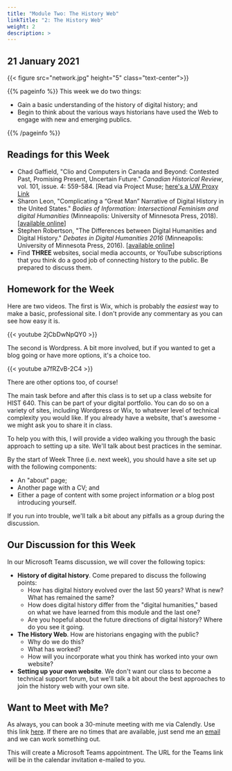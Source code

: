 ```yaml
---
title: "Module Two: The History Web"
linkTitle: "2: The History Web"
weight: 2
description: >
---
```

## 21 January 2021

{{< figure src="network.jpg" height="5" class="text-center">}}

{{% pageinfo %}}
This week we do two things:

- Gain a basic understanding of the history of digital history; and
- Begin to think about the various ways historians have used the Web to engage with new and emerging publics.

{{% /pageinfo %}}

## Readings for this Week

* Chad Gaffield, "Clio and Computers in Canada and Beyond: Contested Past, Promising Present, Uncertain Future." _Canadian Historical Review_, vol. 101, issue. 4: 559-584. [Read via Project Muse; [here's a UW Proxy Link](https://muse-jhu-edu.proxy.lib.uwaterloo.ca/article/777491)
* Sharon Leon, "Complicating a “Great Man” Narrative of Digital History in the United States." _Bodies of Information: Intersectional Feminism and digital Humanities_ (Minneapolis: University of Minnesota Press, 2018). [[available online](https://dhdebates.gc.cuny.edu/read/untitled-4e08b137-aec5-49a4-83c0-38258425f145/section/53838061-eb08-4f46-ace0-e6b15e4bf5bf#ch19)]
* Stephen Robertson, "The Differences between Digital Humanities and Digital History." _Debates in Digital Humanities 2016_ (Minneapolis: University of Minnesota Press, 2016). [[available online](https://dhdebates.gc.cuny.edu/read/untitled/section/ed4a1145-7044-42e9-a898-5ff8691b6628)]
* Find **THREE** websites, social media accounts, or YouTube subscriptions that you think do a good job of connecting history to the public. Be prepared to discuss them.

## Homework for the Week

Here are two videos. The first is Wix, which is probably the _easiest_ way to make a basic, professional site. I don't provide any commentary as you can see how easy it is.

{{< youtube 2jCbDwNpQY0 >}}

The second is Wordpress. A bit more involved, but if you wanted to get a blog going or have more options, it's a choice too.

{{< youtube a7fRZvB-2C4 >}}

There are other options too, of course!

The main task before and after this class is to set up a class website for HIST 640. This can be part of your digital portfolio. You can do so on a variety of sites, including Wordpress or Wix, to whatever level of technical complexity you would like. If you already have a website, that's awesome - we might ask you to share it in class.

To help you with this, I will provide a video walking you through the basic approach to setting up a site. We'll talk about best practices in the seminar.

By the start of Week Three (i.e. next week), you should have a site set up with the following components:

* An "about" page;
* Another page with a CV; and
* Either a page of content with some project information *or* a blog post introducing yourself.

If you run into trouble, we'll talk a bit about any pitfalls as a group during the discussion. 

## Our Discussion for this Week

In our Microsoft Teams discussion, we will cover the following topics:

* **History of digital history**. Come prepared to discuss the following points:
	* How has digital history evolved over the last 50 years? What is new? What has remained the same?
	* How does digital history differ from the "digital humanities," based on what we have learned from this module and the last one?
	* Are you hopeful about the future directions of digital history? Where do you see it going.
* **The History Web**. How are historians engaging with the public?
	* Why do we do this?
	* What has worked?
	* How will you incorporate what you think has worked into your own website?
* **Setting up your own website**. We don't want our class to become a technical support forum, but we'll talk a bit about the best approaches to join the history web with your own site.

## Want to Meet with Me?

As always, you can book a 30-minute meeting with me via Calendly. Use this link [here](https://calendly.com/i2millig/30min). If there are no times that are available, just send me an [email](mailto:i2millig@uwaterloo.ca) and we can work something out. 

This will create a Microsoft Teams appointment. The URL for the Teams link will be in the calendar invitation e-mailed to you.